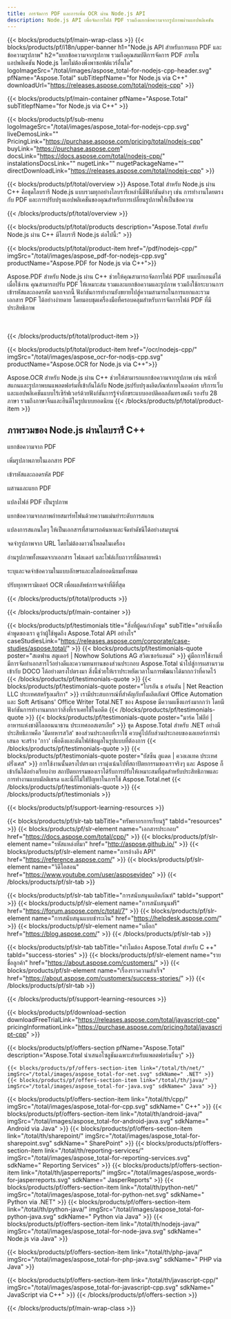 ```yaml
---
title: การจัดการ PDF และการเพิ่ม OCR ผ่าน Node.js API
description: Node.js API เพื่อจัดการไฟล์ PDF รวมถึงแยกข้อความจากรูปภาพผ่านแอปพลิเคชัน
---
```


{{< blocks/products/pf/main-wrap-class >}}
{{< blocks/products/pf/i18n/upper-banner h1="Node.js API สำหรับการแยก PDF และข้อความรูปภาพ" h2="แยกข้อความจากรูปภาพ รวมถึงคุณสมบัติการจัดการ PDF ภายในแอปพลิเคชัน Node.js โดยไม่ต้องพึ่งพาซอฟต์แวร์อื่นใด" logoImageSrc="/total/images/aspose_total-for-nodejs-cpp-header.svg" pfName="Aspose.Total" subTitlepfName="for Node.js via C++" downloadUrl="https://releases.aspose.com/total/nodejs-cpp" >}}

{{< blocks/products/pf/main-container pfName="Aspose.Total" subTitlepfName="for Node.js via C++" >}}

{{< blocks/products/pf/sub-menu logoImageSrc="/total/images/aspose_total-for-nodejs-cpp.svg" liveDemosLink="" PricingLink="https://purchase.aspose.com/pricing/total/nodejs-cpp" buyLink="https://purchase.aspose.com" docsLink="https://docs.aspose.com/total/nodejs-cpp/" instalationsDocsLink="" nugetLink="" nugetPackageName="" directDownloadLink="https://releases.aspose.com/total/nodejs-cpp" >}}

{{< blocks/products/pf/total/overview >}}
Aspose.Total สำหรับ Node.js ผ่าน C++ คือชุดไลบรารี Node.js แบบรวมทุกอย่างไลบรารีเหล่านี้มีฟังก์ชันต่างๆ เช่น การทำงานโดยตรงกับ PDF และการปรับปรุงแอปพลิเคชันของคุณสำหรับการเปลี่ยนรูปภาพให้เป็นข้อความ

{{< /blocks/products/pf/total/overview >}}

{{< blocks/products/pf/total/products description="Aspose.Total สำหรับ Node.js ผ่าน C++ มีไลบรารี Node.js ต่อไปนี้:" >}}


{{< blocks/products/pf/total/product-item href="/pdf/nodejs-cpp/" imgSrc="/total/images/aspose_pdf-for-nodejs-cpp.svg" productName="Aspose.PDF for Node.js via C++">}}

Aspose.PDF สำหรับ Node.js ผ่าน C++ ช่วยให้คุณสามารถจัดการไฟล์ PDF บนแบ็กเอนด์ได้ เมื่อใช้งาน คุณสามารถปรับ PDF ให้เหมาะสม รวมและแยกข้อความและรูปภาพ รวมถึงใช้กระบวนการเข้ารหัสและถอดรหัส นอกจากนี้ ฟังก์ชันการทำงานยังขยายไปสู่ความสามารถในการแยกและรวมเอกสาร PDF ได้อย่างง่ายดาย โดยมอบชุดเครื่องมือที่ครอบคลุมสำหรับการจัดการไฟล์ PDF ที่มีประสิทธิภาพ

<br /><br />
{{< /blocks/products/pf/total/product-item >}}

{{< blocks/products/pf/total/product-item href="/ocr/nodejs-cpp/" imgSrc="/total/images/aspose_ocr-for-nodjs-cpp.svg" productName="Aspose.OCR for Node.js via C++">}}

Aspose.OCR สำหรับ Node.js ผ่าน C++ ช่วยให้สามารถแยกข้อความจากรูปภาพ เช่น หน้าที่สแกนและรูปภาพบนแพลตฟอร์มที่เข้ากันได้กับ Node.jsปรับปรุงผลิตภัณฑ์ภายในองค์กร บริการเว็บ และแอปพลิเคชันแบบไร้เซิร์ฟเวอร์ด้วยฟังก์ชันการรู้จำอักขระแบบออปติคอลอันทรงพลัง รองรับ 28 ภาษา รวมถึงภาษาจีนและฮินดีในรูปแบบยอดนิยม
{{< /blocks/products/pf/total/product-item >}}


<!--<p></p>-->
<h2 class="pr-ft">
 <a class="anchor" id="features" name="features">
 </a>
 ภาพรวมของ Node.js ผ่านไลบรารี C++
</h2>
   <p>
   </p>
<div class="col-lg-4">
 <em class="fa fa-file-excel-o ico-blue fa-2x col-lg-2">
 </em>
 <p class="col-lg-10">
  แยกข้อความจาก PDF
 </p>
</div>
<div class="col-lg-4">
 <em class="fa fa-print ico-blue fa-2x col-lg-2">
 </em>
 <p class="col-lg-10">
  เพิ่มรูปภาพภายในเอกสาร PDF
 </p>
</div>
<div class="col-lg-4">
 <em class="fa fa-image ico-blue fa-2x col-lg-2">
 </em>
 <p class="col-lg-10">
  เข้ารหัสและถอดรหัส PDF
 </p>
</div>
<div class="col-lg-4">
 <em class="fa fa-file-text-o ico-blue fa-2x col-lg-2">
 </em>
 <p class="col-lg-10">
  ผสานและแยก PDF
 </p>
</div>
<div class="col-lg-4">
 <em class="fa fa-file-image-o ico-blue fa-2x col-lg-2">
 </em>
 <p class="col-lg-10">
  แปลงไฟล์ PDF เป็นรูปภาพ
 </p>
</div>
<div class="col-lg-4">
    <em class="fa fa-file-text-o ico-blue fa-2x col-lg-2">
    </em>
    <p class="col-lg-10">
     แยกข้อความจากภาพถ่ายสมาร์ทโฟนด้วยความแม่นยำระดับการสแกน
    </p>
   </div>
   <div class="col-lg-4">
    <em class="fa fa-image ico-blue fa-2x col-lg-2">
    </em>
    <p class="col-lg-10">
     แปลงการสแกนใดๆ ให้เป็นเอกสารที่สามารถค้นหาและจัดทำดัชนีได้อย่างสมบูรณ์
    </p>
   </div>
   <div class="col-lg-4">
    <em class="fa fa-globe ico-blue fa-2x col-lg-2">
    </em>
    <p class="col-lg-10">
     จดจำรูปภาพจาก URL โดยไม่ต้องดาวน์โหลดในเครื่อง
    </p>
   </div>
   <div class="col-lg-4">
    <em class="fa fa-language ico-blue fa-2x col-lg-2">
    </em>
    <p class="col-lg-10">
     อ่านรูปภาพทั้งหมดจากเอกสาร โฟลเดอร์ และไฟล์เก็บถาวรที่มีหลายหน้า
    </p>
   </div>
   <div class="col-lg-4">
    <em class="fa fa-font ico-blue fa-2x col-lg-2">
    </em>
    <p class="col-lg-10">
     ระบุและจดจำข้อความในแบบอักษรและสไตล์ยอดนิยมทั้งหมด
    </p>
   </div>
   <div class="col-lg-4">
    <em class="fa fa-adjust ico-blue fa-2x col-lg-2">
    </em>
    <p class="col-lg-10">
     ปรับทุกพารามิเตอร์ OCR เพื่อผลลัพธ์การจดจำที่ดีที่สุด
    </p>
   </div>
  
   
<!--Feature-section Start-->
<!--Feature-section End-->

{{< /blocks/products/pf/total/products >}}

{{< /blocks/products/pf/main-container >}}

{{< blocks/products/pf/testimonials title="สิ่งที่ผู้คนกำลังพูด" subTitle="อย่าเพิ่งเชื่อคำพูดของเรา ดูว่าผู้ใช้พูดถึง Aspose.Total API อย่างไร" caseStudiesLink="https://releases.aspose.com/corporate/case-studies/aspose.total/" >}}
{{< blocks/products/pf/testimonials-quote poster="สเตฟาน สตูเดอร์ | Nowhow Solutions AG สวิตเซอร์แลนด์" >}}
คู่มือการใช้งานที่มีการจัดทำเอกสารไว้อย่างดีและความทนทานของส่วนประกอบ Aspose.Total นำไปสู่การผสานรวมเข้ากับ DOCO ได้อย่างตรงไปตรงมา สิ่งนี้ช่วยให้เราประหยัดเวลาในการพัฒนาได้มากกว่าที่คาดไว้
{{< /blocks/products/pf/testimonials-quote >}}
{{< blocks/products/pf/testimonials-quote poster="ไบรอัน ธ อร์นตัน | Net Reaction LLC ประเทศสหรัฐอเมริกา" >}}
เรามีประสบการณ์ที่สำคัญกับทั้งผลิตภัณฑ์ Office Automation และ Soft Artisans' Office Writer Total.NET ของ Aspose มีความแข็งแกร่งมากกว่า โดยมีฟังก์ชันการทำงานมากกว่าสิ่งที่เราเคยใช้ในอดีต
{{< /blocks/products/pf/testimonials-quote >}}
{{< blocks/products/pf/testimonials-quote poster="มาร์ค โฟลีย์ | อาหารแห่งชาติไลออนนาธาน ประเทศออสเตรเลีย" >}}
ชุด Aspose.Total สำหรับ .NET อย่างมีประสิทธิภาพคือ 'มีดทหารสวิส' ของส่วนประกอบที่เราใช้ ควบคู่ไปกับส่วนประกอบของเลเยอร์การนำเสนอ จะสร้าง 'กาว' เพื่อดึงและดันไฟล์ข้อมูลในรูปแบบที่ต้องการ
{{< /blocks/products/pf/testimonials-quote >}}
{{< blocks/products/pf/testimonials-quote poster="ยัสซีน ลูแดด | ควอเลเทค ประเทศฝรั่งเศส" >}}
การใช้งานนั้นตรงไปตรงมา เรามุ่งเน้นไปที่สถาปัตยกรรมของเราจริงๆ และ Aspose ก็เข้ากันได้อย่างเรียบง่าย สถาปัตยกรรมของเราได้รับการปรับให้เหมาะสมที่สุดสำหรับประสิทธิภาพและการทำงานแบบมัลติเธรด และนี่ก็ไม่ใช่ปัญหาในการใช้ Aspose.Total.net
{{< /blocks/products/pf/testimonials-quote >}}
{{< /blocks/products/pf/testimonials >}}

{{< blocks/products/pf/support-learning-resources >}}

{{< blocks/products/pf/slr-tab tabTitle="ทรัพยากรการเรียนรู้" tabId="resources" >}}
{{< blocks/products/pf/slr-element name="เอกสารประกอบ" href="https://docs.aspose.com/total/cpp/" >}} 
{{< blocks/products/pf/slr-element name="รหัสแหล่งที่มา" href="http://aspose.github.io/" >}} 
{{< blocks/products/pf/slr-element name="การอ้างอิง API" href="https://reference.aspose.com/" >}} 
{{< blocks/products/pf/slr-element name="วิดีโอสอน" href="https://www.youtube.com/user/asposevideo" >}} 
{{< /blocks/products/pf/slr-tab >}}

{{< blocks/products/pf/slr-tab tabTitle="การสนับสนุนผลิตภัณฑ์" tabId="support" >}}
{{< blocks/products/pf/slr-element name="การสนับสนุนฟรี" href="https://forum.aspose.com/c/total/7" >}} 
{{< blocks/products/pf/slr-element name="การสนับสนุนแบบชำระเงิน" href="https://helpdesk.aspose.com/" >}} 
{{< blocks/products/pf/slr-element name="บล็อก" href="https://blog.aspose.com/" >}} 
{{< /blocks/products/pf/slr-tab >}}

{{< blocks/products/pf/slr-tab tabTitle="ทำไมต้อง Aspose.Total สำหรับ C ++" tabId="success-stories" >}}
{{< blocks/products/pf/slr-element name="รายชื่อลูกค้า" href="https://about.aspose.com/customers/" >}} 
{{< blocks/products/pf/slr-element name="เรื่องราวความสำเร็จ" href="https://about.aspose.com/customers/success-stories/" >}} 
{{< /blocks/products/pf/slr-tab >}}

{{< /blocks/products/pf/support-learning-resources >}}

{{< blocks/products/pf/download-section downloadFreeTrialLink="https://releases.aspose.com/total/javascript-cpp" pricingInformationLink="https://purchase.aspose.com/pricing/total/javascript-cpp" >}}

{{< blocks/products/pf/offers-section pfName="Aspose.Total" description="Aspose.Total นำเสนอโซลูชันเฉพาะสำหรับแพลตฟอร์มอื่นๆ" >}}

    {{< blocks/products/pf/offers-section-item link="/total/th/net/" imgSrc="/total/images/aspose_total-for-net.svg" sdkName=" .NET" >}}
    {{< blocks/products/pf/offers-section-item link="/total/th/java/" imgSrc="/total/images/aspose_total-for-java.svg" sdkName=" Java" >}}
   {{< blocks/products/pf/offers-section-item link="/total/th/cpp/" imgSrc="/total/images/aspose_total-for-cpp.svg" sdkName=" C++" >}}
    {{< blocks/products/pf/offers-section-item link="/total/th/android-java/" imgSrc="/total/images/aspose_total-for-android-java.svg" sdkName=" Android via Java" >}}
    {{< blocks/products/pf/offers-section-item link="/total/th/sharepoint/" imgSrc="/total/images/aspose_total-for-sharepoint.svg" sdkName=" SharePoint" >}}
    {{< blocks/products/pf/offers-section-item link="/total/th/reporting-services/" imgSrc="/total/images/aspose_total-for-reporting-services.svg" sdkName=" Reporting Services" >}}
    {{< blocks/products/pf/offers-section-item link="/total/th/jasperreports/" imgSrc="/total/images/aspose_words-for-jasperreports.svg" sdkName=" JasperReports" >}}
    {{< blocks/products/pf/offers-section-item link="/total/th/python-net/" imgSrc="/total/images/aspose_total-for-python-net.svg" sdkName=" Python via .NET" >}}
    {{< blocks/products/pf/offers-section-item link="/total/th/python-java/" imgSrc="/total/images/aspose_total-for-python-java.svg" sdkName=" Python via Java" >}}
    {{< blocks/products/pf/offers-section-item link="/total/th/nodejs-java/" 
imgSrc="/total/images/aspose_total-for-node-java.svg" sdkName=" Node.js via Java" >}}

 {{< blocks/products/pf/offers-section-item link="/total/th/php-java/" imgSrc="/total/images/aspose_total-for-php-java.svg" sdkName=" PHP via Java" >}}

 {{< blocks/products/pf/offers-section-item link="/total/th/javascript-cpp/" imgSrc="/total/images/aspose_total-for-javascript-cpp.svg" sdkName=" JavaScript via C++" >}}
{{< /blocks/products/pf/offers-section >}}

{{< /blocks/products/pf/main-wrap-class >}}
